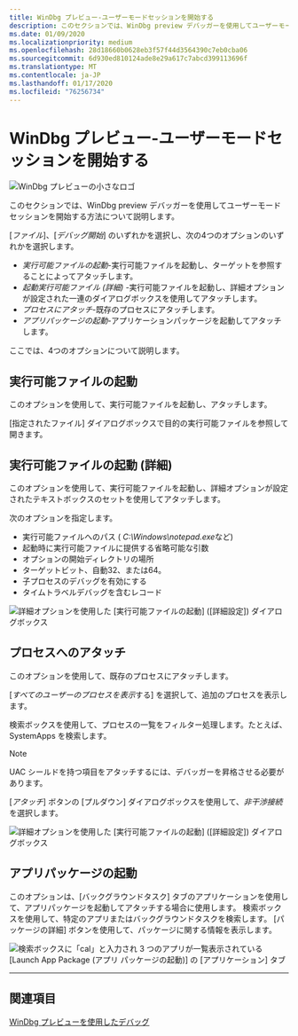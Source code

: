 ```yaml
---
title: WinDbg プレビュー-ユーザーモードセッションを開始する
description: このセクションでは、WinDbg preview デバッガーを使用してユーザーモードセッションを開始する方法について説明します。
ms.date: 01/09/2020
ms.localizationpriority: medium
ms.openlocfilehash: 28d18660b0628eb3f57f44d3564390c7eb0cba06
ms.sourcegitcommit: 6d930ed810124ade8e29a617c7abcd399113696f
ms.translationtype: MT
ms.contentlocale: ja-JP
ms.lasthandoff: 01/17/2020
ms.locfileid: "76256734"
---
```

# <a name="windbg-preview---start-a-user-mode-session"></a>WinDbg プレビュー-ユーザーモードセッションを開始する

![WinDbg プレビューの小さなロゴ](images/windbgx-preview-logo.png)

このセクションでは、WinDbg preview デバッガーを使用してユーザーモードセッションを開始する方法について説明します。

[*ファイル*]、[*デバッグ開始*] のいずれかを選択し、次の4つのオプションのいずれかを選択します。

- *実行可能ファイルの起動*-実行可能ファイルを起動し、ターゲットを参照することによってアタッチします。
- *起動実行可能ファイル (詳細)* -実行可能ファイルを起動し、詳細オプションが設定された一連のダイアログボックスを使用してアタッチします。
- *プロセスにアタッチ*-既存のプロセスにアタッチします。
- *アプリパッケージの起動*-アプリケーションパッケージを起動してアタッチします。

ここでは、4つのオプションについて説明します。

## <a name="launch-executable"></a>実行可能ファイルの起動

このオプションを使用して、実行可能ファイルを起動し、アタッチします。

[指定されたファイル] ダイアログボックスで目的の実行可能ファイルを参照して開きます。 

## <a name="launch-executable-advanced"></a>実行可能ファイルの起動 (詳細)

このオプションを使用して、実行可能ファイルを起動し、詳細オプションが設定されたテキストボックスのセットを使用してアタッチします。 

次のオプションを指定します。
- 実行可能ファイルへのパス ( *C:\Windows\notepad.exe*など)
- 起動時に実行可能ファイルに提供する省略可能な引数
- オプションの開始ディレクトリの場所
- ターゲットビット、自動32、または64。
- 子プロセスのデバッグを有効にする
- タイムトラベルデバッグを含むレコード

![詳細オプションを使用した [実行可能ファイルの起動] ([詳細設定]) ダイアログボックス](images/windbgx-launch-executable-advanced.png)

## <a name="attach-to-a-process"></a>プロセスへのアタッチ

このオプションを使用して、既存のプロセスにアタッチします。

[*すべてのユーザーのプロセスを表示*する] を選択して、追加のプロセスを表示します。

検索ボックスを使用して、プロセスの一覧をフィルター処理します。たとえば、SystemApps を検索します。

> [!NOTE]
> UAC シールドを持つ項目をアタッチするには、デバッガーを昇格させる必要があります。

[*アタッチ*] ボタンの [プルダウン] ダイアログボックスを使用して、*非干渉接続*を選択します。

![詳細オプションを使用した [実行可能ファイルの起動] ([詳細設定]) ダイアログボックス](images/windbgx-attach-to-a-process.png)

## <a name="launch-app-package"></a>アプリパッケージの起動

このオプションは、[バックグラウンドタスク] タブのアプリケーションを使用して、アプリパッケージを起動してアタッチする場合に使用します。 検索ボックスを使用して、特定のアプリまたはバックグラウンドタスクを検索します。 [パッケージの詳細] ボタンを使用して、パッケージに関する情報を表示します。

![検索ボックスに「cal」と入力され 3 つのアプリが一覧表示されている [Launch App Package (アプリ パッケージの起動)] の [アプリケーション] タブ](images/windbgx-launch-app-package.png)

---

## <a name="see-also"></a>関連項目

[WinDbg プレビューを使用したデバッグ](debugging-using-windbg-preview.md)
